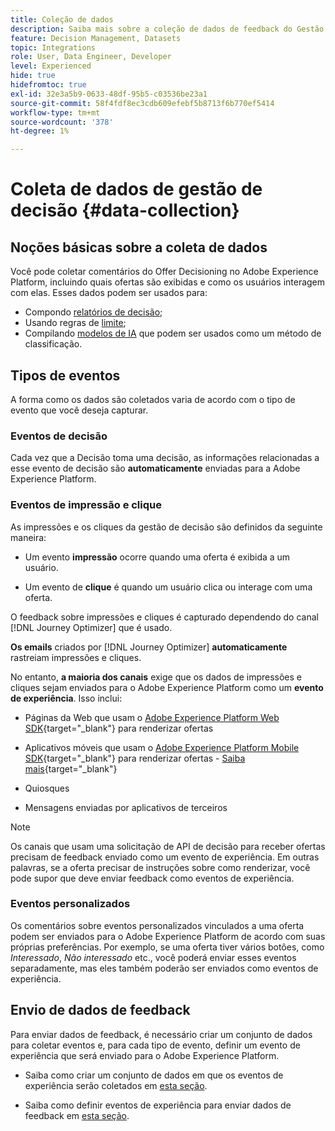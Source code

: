 ```yaml
---
title: Coleção de dados
description: Saiba mais sobre a coleção de dados de feedback do Gestão de decisões
feature: Decision Management, Datasets
topic: Integrations
role: User, Data Engineer, Developer
level: Experienced
hide: true
hidefromtoc: true
exl-id: 32e3a5b9-0633-48df-95b5-c03536be23a1
source-git-commit: 58f4fdf8ec3cdb609efebf5b8713f6b770ef5414
workflow-type: tm+mt
source-wordcount: '378'
ht-degree: 1%

---
```


# Coleta de dados de gestão de decisão {#data-collection}

## Noções básicas sobre a coleta de dados

Você pode coletar comentários do Offer Decisioning no Adobe Experience Platform, incluindo quais ofertas são exibidas e como os usuários interagem com elas. Esses dados podem ser usados para:

* Compondo [relatórios de decisão](../cja-reporting.md);
* Usando regras de [limite](../items.md#capping);
* Compilando [modelos de IA](../ranking/ai-models.md) que podem ser usados como um método de classificação.

## Tipos de eventos

A forma como os dados são coletados varia de acordo com o tipo de evento que você deseja capturar.

### Eventos de decisão

Cada vez que a Decisão toma uma decisão, as informações relacionadas a esse evento de decisão são **automaticamente** enviadas para a Adobe Experience Platform. <!--TBC + link-->

### Eventos de impressão e clique

As impressões e os cliques da gestão de decisão são definidos da seguinte maneira:

* Um evento **impressão** ocorre quando uma oferta é exibida a um usuário.

* Um evento de **clique** é quando um usuário clica ou interage com uma oferta.

O feedback sobre impressões e cliques é capturado dependendo do canal [!DNL Journey Optimizer] que é usado.

**Os emails** criados por [!DNL Journey Optimizer] **automaticamente** rastreiam impressões e cliques.

No entanto, **a maioria dos canais** exige que os dados de impressões e cliques sejam enviados para o Adobe Experience Platform como um **evento de experiência**. Isso inclui:

* Páginas da Web que usam o [Adobe Experience Platform Web SDK](https://experienceleague.adobe.com/docs/experience-platform/edge/home.html?lang=pt-BR){target="_blank"} para renderizar ofertas

* Aplicativos móveis que usam o [Adobe Experience Platform Mobile SDK](https://experienceleague.adobe.com/docs/platform-learn/data-collection/mobile-sdk/overview.html?lang=pt-BR){target="_blank"} para renderizar ofertas - [Saiba mais](https://developer.adobe.com/client-sdks/documentation/adobe-journey-optimizer-decisioning/#ab-sj-tracking-servers){target="_blank"}
* Quiosques
* Mensagens enviadas por aplicativos de terceiros
  <!--Mobile push notifications authored by [!DNL Journey Optimizer] - [Learn more](https://developer.adobe.com/client-sdks/documentation/adobe-journey-optimizer/api-reference/#handlenotificationresponse){target="_blank"}-->

>[!NOTE]
>
>Os canais que usam uma solicitação de API de decisão para receber ofertas precisam de feedback enviado como um evento de experiência. Em outras palavras, se a oferta precisar de instruções sobre como renderizar, você pode supor que deve enviar feedback como eventos de experiência.

### Eventos personalizados

Os comentários sobre eventos personalizados vinculados a uma oferta podem ser enviados para o Adobe Experience Platform de acordo com suas próprias preferências. Por exemplo, se uma oferta tiver vários botões, como *Interessado*, *Não interessado* etc., você poderá enviar esses eventos separadamente, mas eles também poderão ser enviados como eventos de experiência.

## Envio de dados de feedback

Para enviar dados de feedback, é necessário criar um conjunto de dados para coletar eventos e, para cada tipo de evento, definir um evento de experiência que será enviado para o Adobe Experience Platform.

* Saiba como criar um conjunto de dados em que os eventos de experiência serão coletados em [esta seção](create-dataset.md).

* Saiba como definir eventos de experiência para enviar dados de feedback em [esta seção](schema-requirement.md).
